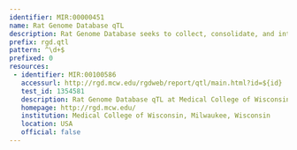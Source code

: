 ```yaml
---
identifier: MIR:00000451
name: Rat Genome Database qTL
description: Rat Genome Database seeks to collect, consolidate, and integrate rat genomic and genetic data with curated functional and physiological data and make these data widely available to the scientific community. This collection references quantitative trait loci (qTLs), providing phenotype and disease descriptions, mapping, and strain information as well as links to markers and candidate genes.
prefix: rgd.qtl
pattern: ^\d+$
prefixed: 0
resources:
 - identifier: MIR:00100586
   accessurl: http://rgd.mcw.edu/rgdweb/report/qtl/main.html?id=${id}
   test_id: 1354581
   description: Rat Genome Database qTL at Medical College of Wisconsin
   homepage: http://rgd.mcw.edu/
   institution: Medical College of Wisconsin, Milwaukee, Wisconsin
   location: USA
   official: false
---
```

